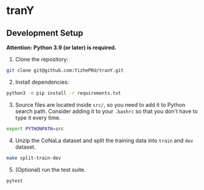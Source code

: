 # tranY

## Development Setup

**Attention: Python 3.9 (or later) is required.**

1. Clone the repository:

```bash
git clone git@github.com:YizhePKU/tranY.git
```

2. Install dependencies:

```bash
python3 -m pip install -r requirements.txt
```

3. Source files are located inside `src/`, so you need to add it to Python search path. Consider adding it to your `.bashrc` so that you don't have to type it every time.

```bash
export PYTHONPATH=src
```

4. Unzip the CoNaLa dataset and split the training data into `train` and `dev` dataset.

```bash
make split-train-dev
```

5. (Optional) run the test suite.

```bash
pytest
```
